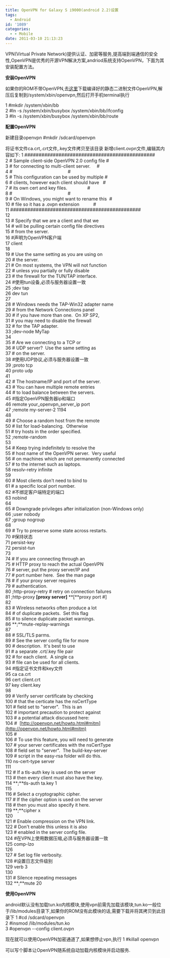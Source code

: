 ```yaml
---
title: OpenVPN for Galaxy S i9000(android 2.2)设置
tags:
  - Android
id: '1089'
categories:
  - - Mobile
date: 2011-03-10 21:13:23
---
```


VPN(Virtual Private Network)提供认证、加密等服务,提高端到端通信的安全性,OpenVPN是优秀的开源VPN解决方案,andriod系统支持OpenVPN，下面为其安装配置方法。
<!-- more -->
**安装OpenVPN**

如果你的ROM不带OpenVPN,去[这里](https://github.com/fries/android-external-openvpn)下载编译好的静态二进制文件OpenVPN,解压后复制到/system/xbin/openvpn,然后打开手机terminal执行

1 #mkdir /system/xbin/bb  
2 #ln -s /system/xbin/busybox /system/xbin/bb/ifconfig  
3 #ln -s /system/xbin/busybox /system/xbin/bb/route  

**配置OpenVPN**

新建目录openvpn
#mkdir /sdcard/openvpn  

将证书文件ca.crt,.crt文件,.key文件拷贝至该目录
新增client.ovpn文件,编辑其内容如下:
 1 ##############################################  
 2 \# Sample client-side OpenVPN 2.0 config file #  
 3 \# for connecting to multi-client server.     #  
 4 #                                            #  
 5 \# This configuration can be used by multiple #  
 6 \# clients, however each client should have   #  
 7 \# its own cert and key files.                #  
 8 #                                            #  
 9 \# On Windows, you might want to rename this  #  
 10 \# file so it has a .ovpn extension           #  
 11 ##############################################  
 12   
 13 \# Specify that we are a client and that we  
 14 \# will be pulling certain config file directives  
 15 \# from the server.  
 16 #声明为OpenVPN客户端  
 17 client  
 18   
 19 \# Use the same setting as you are using on  
 20 \# the server.  
 21 \# On most systems, the VPN will not function  
 22 \# unless you partially or fully disable  
 23 \# the firewall for the TUN/TAP interface.  
 24 #使用tun设备,必须与服务器设置一致  
 25 ;dev tap  
 26 dev tun  
 27   
 28 \# Windows needs the TAP-Win32 adapter name  
 29 \# from the Network Connections panel  
 30 \# if you have more than one.  On XP SP2,  
 31 \# you may need to disable the firewall  
 32 \# for the TAP adapter.  
 33 ;dev-node MyTap  
 34   
 35 \# Are we connecting to a TCP or  
 36 \# UDP server?  Use the same setting as  
 37 \# on the server.  
 38 #使用UDP协议,必须与服务器设置一致  
 39 ;proto tcp  
 40 proto udp  
 41   
 42 \# The hostname/IP and port of the server.  
 43 \# You can have multiple remote entries  
 44 \# to load balance between the servers.  
 45 #指定OpenVPN服务器ip和端口  
 46 remote your_openvpn_server_ip port  
 47 ;remote my-server\-2 1194  
 48   
 49 \# Choose a random host from the remote  
 50 \# list for load-balancing.  Otherwise  
 51 \# try hosts in the order specified.  
 52 ;remote-random  
 53   
 54 \# Keep trying indefinitely to resolve the  
 55 \# host name of the OpenVPN server.  Very useful  
 56 \# on machines which are not permanently connected  
 57 \# to the internet such as laptops.  
 58 resolv-retry infinite  
 59   
 60 \# Most clients don't need to bind to  
 61 \# a specific local port number.  
 62 #不绑定客户端特定的端口  
 63 nobind  
 64   
 65 \# Downgrade privileges after initialization (non-Windows only)  
 66 ;user nobody  
 67 ;group nogroup  
 68   
 69 \# Try to preserve some state across restarts.  
 70 #保持状态  
 71 persist-key  
 72 persist-tun  
 73   
 74 \# If you are connecting through an  
 75 \# HTTP proxy to reach the actual OpenVPN  
 76 \# server, put the proxy server/IP and  
 77 \# port number here.  See the man page  
 78 \# if your proxy server requires  
 79 \# authentication.  
 80 ;http-proxy-retry \# retry on connection failures  
 81 ;http-proxy **\[**proxy server**\]** **\[**proxy port #\]  
 82   
 83 \# Wireless networks often produce a lot  
 84 \# of duplicate packets.  Set this flag  
 85 \# to silence duplicate packet warnings.  
 86 **;**mute-replay-warnings  
 87   
 88 \# SSL/TLS parms.  
 89 \# See the server config file for more  
 90 \# description.  It's best to use  
 91 \# a separate .crt/.key file pair  
 92 \# for each client.  A single ca  
 93 \# file can be used for all clients.  
 94 #指定证书文件和key文件  
 95 ca ca.crt  
 96 cert client.crt  
 97 key client.key  
 98   
 99 \# Verify server certificate by checking  
100 \# that the certicate has the nsCertType  
101 \# field set to "server".  This is an  
102 \# important precaution to protect against  
103 \# a potential attack discussed here:  
104 #  [http://openvpn.net/howto.html#mitm](http://openvpn.net/howto.html#mitm)  
105 #  
106 \# To use this feature, you will need to generate  
107 \# your server certificates with the nsCertType  
108 \# field set to "server".  The build-key-server  
109 \# script in the easy-rsa folder will do this.  
110 ns-cert-type server  
111   
112 \# If a tls-auth key is used on the server  
113 \# then every client must also have the key.  
114 **;**tls-auth ta.key 1  
115   
116 \# Select a cryptographic cipher.  
117 \# If the cipher option is used on the server  
118 \# then you must also specify it here.  
119 **;**cipher x  
120   
121 \# Enable compression on the VPN link.  
122 \# Don't enable this unless it is also  
123 \# enabled in the server config file.  
124 #在VPN上使用数据压缩,必须与服务器设置一致  
125 comp-lzo  
126   
127 \# Set log file verbosity.  
128 #设置日志文件级别  
129 verb 3  
130   
131 \# Silence repeating messages  
132 **;**mute 20  

**使用OpenVPN**

android默认没有加载tun.ko内核模块,使用vpn前需先加载该模块,tun.ko一般位于/lib/modules目录下,如果你的ROM没有此模块的话,需要下载并将其拷贝到此目录下
1 #cd /sdcard/openvpn  
2 #insmod /lib/modules/tun.ko  
3 #openvpn --config client.ovpn  

现在就可以使用OpenVPN加密通道了,如果想停止vpn,执行
1 #killall openvpn  

可以写个脚本让OpenVPN随系统自动加载内核模块并启动服务.